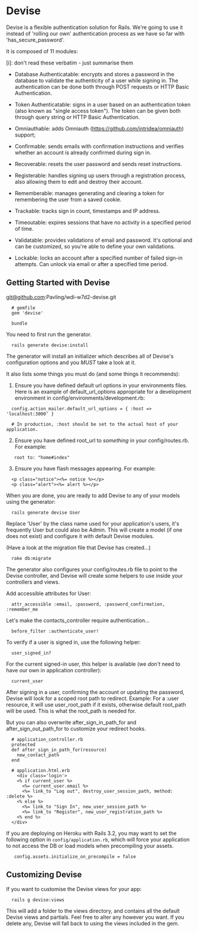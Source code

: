 # Devise


Devise is a flexible authentication solution for Rails. We're going to use it instead of 'rolling our own' authentication process as we have so far with 'has_secure_password'.


It is composed of 11 modules:

[i]: don't read these verbatim - just summarise them

  * Database Authenticatable: encrypts and stores a password in the database to validate the authenticity of a user while signing in. The authentication can be done both through POST requests or HTTP Basic Authentication.

  * Token Authenticatable: signs in a user based on an authentication token (also known as "single access token"). The token can be given both through query string or HTTP Basic Authentication.

  * Omniauthable: adds Omniauth (https://github.com/intridea/omniauth) support;

  * Confirmable: sends emails with confirmation instructions and verifies whether an account is already confirmed during sign in.

  * Recoverable: resets the user password and sends reset instructions.

  * Registerable: handles signing up users through a registration process, also allowing them to edit and destroy their account.

  * Rememberable: manages generating and clearing a token for remembering the user from a saved cookie.

  * Trackable: tracks sign in count, timestamps and IP address.

  * Timeoutable: expires sessions that have no activity in a specified period of time.

  * Validatable: provides validations of email and password. It's optional and can be customized, so you're able to define your own validations.

  * Lockable: locks an account after a specified number of failed sign-in attempts. Can unlock via email or after a specified time period.



## Getting Started with Devise

  git@github.com:Pavling/wdi-w7d2-devise.git

```
  # gemfile
  gem 'devise'

  bundle
```

You need to first run the generator.

```
  rails generate devise:install
```

The generator will install an initializer which describes all of Devise's configuration options and you _MUST_ take a look at it. 

It also lists some things you must do (and some things it recommends):

  1. Ensure you have defined default url options in your environments files. Here is an example of default_url_options appropriate for a development environment in config/environments/development.rb:

```
  config.action_mailer.default_url_options = { :host => 'localhost:3000' }

  # In production, :host should be set to the actual host of your application.
```

  2. Ensure you have defined root_url to *something* in your config/routes.rb.
     For example:

```
   root to: "home#index"
```

  3. Ensure you have flash messages appearing.
     For example:

```
  <p class="notice"><%= notice %></p>
  <p class="alert"><%= alert %></p>
```


When you are done, you are ready to add Devise to any of your models using the generator:

```
  rails generate devise User
```

Replace 'User' by the class name used for your application's users, it's frequently User but could also be Admin. This will create a model (if one does not exist) and configure it with default Devise modules. 

(Have a look at the migration file that Devise has created...)

```
  rake db:migrate
```

The generator also configures your config/routes.rb file to point to the Devise controller, and Devise will create some helpers to use inside your controllers and views.

Add accessible attributes for User:

```
  attr_accessible :email, :password, :password_confirmation, :remember_me
```

Let's make the contacts_controller require authentication...

```
  before_filter :authenticate_user!
```

To verify if a user is signed in, use the following helper:

```
  user_signed_in?
```

For the current signed-in user, this helper is available (we _don't_ need to have our own in application controller):

```
  current_user
```

After signing in a user, confirming the account or updating the password, Devise will look for a scoped root path to redirect. Example: For a :user resource, it will use user_root_path if it exists, otherwise default root_path will be used. This is what the root_path is needed for.

But you can also overwrite after_sign_in_path_for and after_sign_out_path_for to customize your redirect hooks.

```
  # application_controller.rb
  protected
  def after_sign_in_path_for(resource)
    new_contact_path
  end

  # application.html.erb
	<div class='login'>
  	<% if current_user %>
  	  <%= current_user.email %>
  	  <%= link_to "Log out", destroy_user_session_path, method: :delete %>
  	<% else %>
  	  <%= link_to "Sign In", new_user_session_path %>
  	  <%= link_to "Register", new_user_registration_path %>
  	<% end %>
  </div>
```


If you are deploying on Heroku with Rails 3.2, you may want to set the following option in `config/application.rb`, which will force your application to not access the DB or load models when precompiling your assets.

```
   config.assets.initialize_on_precompile = false
```

## Customizing Devise

If you want to customise the Devise views for your app:

```
  rails g devise:views
```

This will add a folder to the views directory, and contains all the default Devise views and partials. Feel free to alter any however you want. If you delete any, Devise will fall back to using the views included in the gem.



